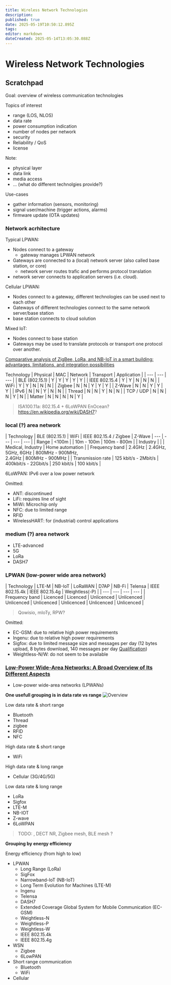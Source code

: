 ```yaml
---
title: Wireless Network Technologies
description: 
published: true
date: 2025-05-19T10:50:12.895Z
tags: 
editor: markdown
dateCreated: 2025-05-14T13:05:30.088Z
---
```


# Wireless Network Technologies


## Scratchpad

Goal: overview of wireless communication technologies

Topics of interest
* range (LOS, NLOS)
* data rate
* power consumption indication
* number of nodes per network
* security
* Reliability / QoS
* license

Note:
* physical layer
* data link
* media access
* ... (what do different technolgies provide?)

Use-cases
* gather information (sensors, monitoring)
* signal user/machine (trigger actions, alarms)
* firmware update (OTA updates)



### Network acrhitecture

Typical LPWAN:
* Nodes connect to a gateway
  * gateway manages LPWAN network
* Gateways are connected to a (local) network server (also called base station, or core)
  * network server routes trafic and performs protocol translation 
* network server connects to application servers (i.e. cloud).

Cellular LPWAN:
* Nodes connect to a gateway, different technologies can be used next to each other
* Gateways of different technologies connect to the same network server/base station
* base station connects to cloud solution

Mixed IoT:
* Nodes connect to base station
* Gateways may be used to translate protocols or transport one protocol over another.

[Comparative analysis of ZigBee, LoRa, and NB-IoT in a smart building: advantages, limitations, and integration possibilities](https://www.researchgate.net/publication/387423926_Comparative_analysis_of_ZigBee_LoRa_and_NB-IoT_in_a_smart_building_advantages_limitations_and_integration_possibilities)


Technology | Physical | MAC | Network | Transport | Application |
| --- | --- | --- |
| BLE (802.15.1) | Y | Y | Y | Y | Y |
| IEEE 802.15.4 | Y | Y | N | N | N |
| WiFi | Y | Y | N | N | N |
| Zigbee | N | N | Y | Y | Y |
| Z-Wave | N | N | Y | Y | Y |
| IPv6 | N | N | Y | N | N |
| Thread | N | N | Y | N | N |
| TCP / UDP | N | N | N | Y | N |
| Matter | N | N | N | N | Y |

> ISA100.11a: 802.15.4 + 6LoWPAN
> EnOcean?
> https://en.wikipedia.org/wiki/DASH7?

### local (?) area network

| Technology | BLE (802.15.1) | WiFi | IEEE 802.15.4 / Zigbee | Z-Wave
| --- | --- | --- | --- |
| Range | <100m | | 10m - 100m | 100m - 800m |
| Industry | | | Medical, Industry | Home automation |
| Frequency band | 2.4GHz | 2.4GHz, 5GHz, 6GHz | 800MHz - 900MHz,<br>2.4GHz | 800MHz - 900MHz |
| Transmission rate | 125 kbit/s - 2Mbit/s | 400kbit/s - 22Gbit/s | 250 kbit/s | 100 kbit/s |

 6LoWPAN: IPv6 over a low power network



Omitted:
* ANT: discontinued
* LiFi: requires line of sight
* MiWi: Microchip only
* NFC: due to limited range
* RFID
* WirelessHART: for (industrial) control applications

### medium (?) area network

* LTE-advanced
* 5G
* LoRa
* DASH7

### LPWAN (low-power wide area network)

| Technology | LTE-M | NB-IoT | LoRaWAN | D7AP | NB-Fi | Telensa | IEEE 802.15.4k | IEEE 802.15.4g | Weightless(-P) | 
| --- | --- | --- | --- |
| Frequency band | Licenced | Licenced | Unlicenced | Unlicenced | Unlicenced | Unlicenced | Unlicenced | Unlicenced | Unlicenced |


> Qowisio, mIoTy, RPW?


Omitted:
* EC-GSM: due to relative high power requirements
* Ingenu: due to relative high power requirements
* Sigfox: due to limited message size and messages per day (12 bytes upload, 8 bytes download, 140 messages per day [Qualification](https://build.sigfox.com/study))
* Weightless-N/W: do not seem to be available

### [Low-Power Wide-Area Networks: A Broad Overview of Its Different Aspects](https://ieeexplore.ieee.org/abstract/document/9848798)
* Low-power wide-area networks (LPWANs)

**One usefull grouping is in data rate vs range**
![Overview](https://ieeexplore.ieee.org/mediastore/IEEE/content/media/6287639/9668973/9848798/cenke2-3196182-small.gif)

Low data rate & short range
* Bluetooth
* Thread
* zigbee
* RFID
* NFC

High data rate & short range
* WiFi

High data rate & long range
* Cellular (3G/4G/5G)

Low data rate & long range
* LoRa
* Sigfox
* LTE-M
* NB-IOT
* Z-wave
* 6LoWPAN

> TODO: , DECT NR, Zigbee mesh, BLE mesh ?

**Grouping by energy efficiency**

Energy efficiency (from high to low)
* LPWAN
  * Long Range (LoRa)
  * SigFox
  * Narrowband-IoT (NB-IoT)
  * Long Term Evolution for Machines (LTE-M)
  * Ingenu
  * Telensa
  * DASH7
  * Extended Coverage Global System for Mobile Communication (EC-GSM)
  * Weightless-N
  * Weightless-P
  * Weightless-W
  * IEEE 802.15.4k
  * IEEE 802.15.4g
* WSN
  * Zigbee
  * 6LowPAN
* Short range communication
  * Bluetooth
  * WiFi
* Cellular





